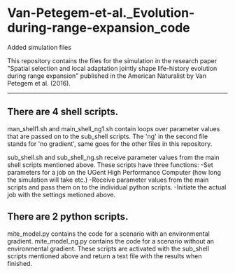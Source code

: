 # Van-Petegem-et-al._Evolution-during-range-expansion_code
Added simulation files

This repository contains the files for the simulation in the research paper "Spatial selection and local adaptation jointly shape life-history evolution during range expansion" published in the American Naturalist by Van Petegem et al. (2016).

---------------------------------------------------------------------------------------------------------------------------------

There are 4 shell scripts.
--------------------------

man_shell1.sh and main_shell_ng1.sh contain loops over parameter values that are passed on to the sub_shell scripts. 
The 'ng' in the second file stands for 'no gradient', same goes for the other files in this repository.


sub_shell.sh and sub_shell_ng.sh receive parameter values from the main shell scripts mentioned above.
These scripts have three functions:
  -Set parameters for a job on the UGent High Performance Computer (how long the simulation will take etc.)
  -Receive parameter values from the main scripts and pass them on to the individual python scripts.
  -Initiate the actual job with the settings metioned above.
  
There are 2 python scripts.
-----------------------------
mite_model.py contains the code for a scenario with an environmental gradient.
mite_model_ng.py contains the code for a scenario without an environmental gradient.
These scripts are activated with the sub_shell scripts mentioned above and return a text file with the results when finished.

